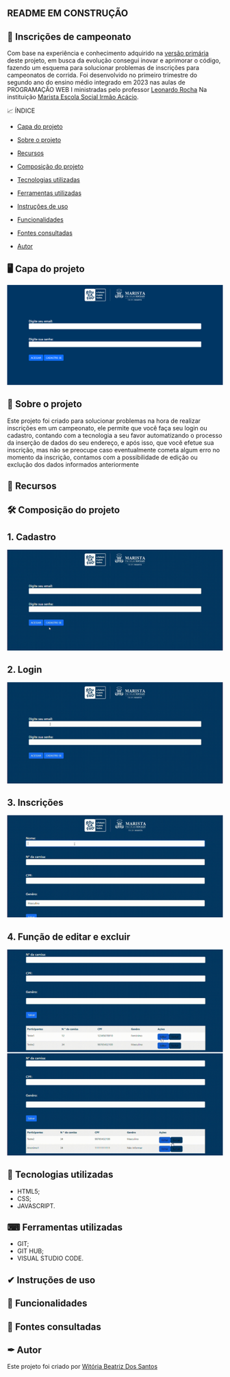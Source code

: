 
## README EM CONSTRUÇÃO     

## 🥇 Inscrições de campeonato 
Com base na experiência e conhecimento adquirido na [versão primária](https://witoriabeatriz.github.io/Cadastro-versao-primaria/) deste projeto, em busca da evolução consegui inovar e aprimorar o código, fazendo um esquema para solucionar problemas de inscrições para campeonatos de corrida. Foi desenvolvido no primeiro trimestre do segundo ano do ensino médio integrado em 2023 nas aulas de PROGRAMAÇÃO WEB I ministradas pelo professor [Leonardo Rocha](https://github.com/leonardossrocha)  Na instituição [Marista Escola Social Irmão Acácio](https://github.com/MaristaIrAcacio).


📈 ÍNDICE

* [Capa do projeto](https://github.com/Witoriabeatriz/Cadastro-versao-final#%EF%B8%8F-capa-do-projeto)

* [Sobre o projeto](https://github.com/Witoriabeatriz/Cadastro-versao-final#-sobre-o-projeto)
  
* [Recursos](https://github.com/Witoriabeatriz/Cadastro-versao-final#-recursos)

* [Composição do projeto](https://github.com/Witoriabeatriz/Cadastro-versao-final#%EF%B8%8F-composi%C3%A7%C3%A3o-do-projeto)

* [Tecnologias utilizadas](https://github.com/Witoriabeatriz/Cadastro-versao-final#-tecnologias-utilizadas)

* [Ferramentas utilizadas](https://github.com/Witoriabeatriz/Cadastro-versao-final#-ferramentas-utilizadas)

* [Instruções de uso](https://github.com/Witoriabeatriz/Cadastro-versao-final#-instru%C3%A7%C3%B5es-de-uso)
  
* [Funcionalidades](https://github.com/Witoriabeatriz/Cadastro-versao-final#-funcionalidades)

* [Fontes consultadas](https://github.com/Witoriabeatriz/Cadastro-versao-final#-fontes-consultadas)  

* [Autor](https://github.com/Witoriabeatriz/Cadastro-versao-final#-autor)  

 ## 🖥️ Capa do projeto
 <img src="imgs/capa.png">  

## 📌 Sobre o projeto 
Este projeto foi criado para solucionar problemas na hora de realizar inscrições em um campeonato, ele permite que você faça seu login ou cadastro, contando com a tecnologia a seu favor automatizando o processo da inserção de dados do seu endereço,  e após isso, que você efetue sua inscrição, mas não se preocupe caso eventualmente cometa algum erro no momento da inscrição, contamos com a possibilidade de edição ou exclução dos dados informados anteriormente 

## 📝 Recursos

## 🛠️ Composição do projeto 
## 1. Cadastro

<img src="imgs/cadastro.gif">  

## 2. Login  

<img src="imgs/login.gif">  

## 3. Inscrições

<img src="imgs/inscricao.gif"> 

## 4. Função de editar e excluir
<img src="imgs/editar.gif">  

<img src="imgs/excluir.gif">




## 🤖 Tecnologias utilizadas  
- HTML5;
- CSS;
- JAVASCRIPT.
  
## ⌨ Ferramentas utilizadas  
- GIT; 
- GIT HUB;
- VISUAL STUDIO CODE.
  
## ✔ Instruções de uso

## 👾 Funcionalidades

## 🔗 Fontes consultadas
  


## ✒ Autor
Este projeto foi criado por [Witória Beatriz Dos Santos](https://github.com/Witoriabeatriz)
